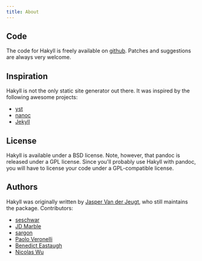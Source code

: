 ```yaml
---
title: About
---
```


## Code

The code for Hakyll is freely available on
[github](http://github.com/jaspervdj/Hakyll/). Patches and suggestions are
always very welcome.

## Inspiration

Hakyll is not the only static site generator out there. It was inspired by the
following awesome projects:

- [yst](http://github.com/jgm/yst)
- [nanoc](http://nanoc.stoneship.org/)
- [Jekyll](http://jekyllrb.com/)

## License

Hakyll is available under a BSD license. Note, however, that pandoc is
released under a GPL license. Since you'll probably use Hakyll with pandoc,
you will have to license your code under a GPL-compatible license.

## Authors

Hakyll was originally written by [Jasper Van der Jeugt](http://jaspervdj.be),
who still maintains the package. Contributors:

- [seschwar](http://github.com/seschwar)
- [JD Marble](http://github.com/jdmarble)
- [sargon](http://github.com/sargon)
- [Paolo Veronelli](http://github.com/paolino)
- [Benedict Eastaugh](http://extralogical.net/)
- [Nicolas Wu](http://zenzike.com/)
